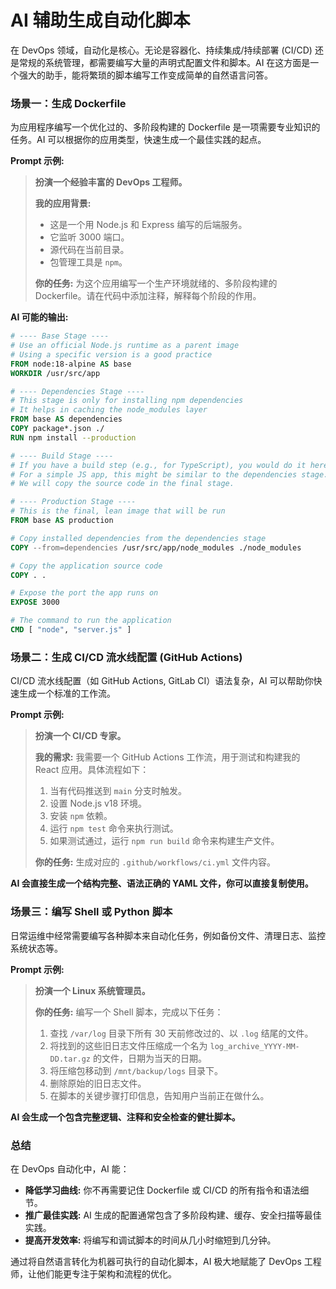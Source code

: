 # AI 辅助生成自动化脚本

在 DevOps 领域，自动化是核心。无论是容器化、持续集成/持续部署 (CI/CD) 还是常规的系统管理，都需要编写大量的声明式配置文件和脚本。AI 在这方面是一个强大的助手，能将繁琐的脚本编写工作变成简单的自然语言问答。

### 场景一：生成 Dockerfile

为应用程序编写一个优化过的、多阶段构建的 Dockerfile 是一项需要专业知识的任务。AI 可以根据你的应用类型，快速生成一个最佳实践的起点。

**Prompt 示例:**

> **扮演一个经验丰富的 DevOps 工程师。**
>
> **我的应用背景:**
>
> *   这是一个用 Node.js 和 Express 编写的后端服务。
> *   它监听 3000 端口。
> *   源代码在当前目录。
> *   包管理工具是 `npm`。
>
> **你的任务:**
> 为这个应用编写一个生产环境就绪的、多阶段构建的 Dockerfile。请在代码中添加注释，解释每个阶段的作用。

**AI 可能的输出:**

```dockerfile
# ---- Base Stage ----
# Use an official Node.js runtime as a parent image
# Using a specific version is a good practice
FROM node:18-alpine AS base
WORKDIR /usr/src/app

# ---- Dependencies Stage ----
# This stage is only for installing npm dependencies
# It helps in caching the node_modules layer
FROM base AS dependencies
COPY package*.json ./
RUN npm install --production

# ---- Build Stage ----
# If you have a build step (e.g., for TypeScript), you would do it here.
# For a simple JS app, this might be similar to the dependencies stage.
# We will copy the source code in the final stage.

# ---- Production Stage ----
# This is the final, lean image that will be run
FROM base AS production

# Copy installed dependencies from the dependencies stage
COPY --from=dependencies /usr/src/app/node_modules ./node_modules

# Copy the application source code
COPY . .

# Expose the port the app runs on
EXPOSE 3000

# The command to run the application
CMD [ "node", "server.js" ]
```

### 场景二：生成 CI/CD 流水线配置 (GitHub Actions)

CI/CD 流水线配置（如 GitHub Actions, GitLab CI）语法复杂，AI 可以帮助你快速生成一个标准的工作流。

**Prompt 示例:**

> **扮演一个 CI/CD 专家。**
>
> **我的需求:**
> 我需要一个 GitHub Actions 工作流，用于测试和构建我的 React 应用。具体流程如下：
>
> 1.  当有代码推送到 `main` 分支时触发。
> 2.  设置 Node.js v18 环境。
> 3.  安装 `npm` 依赖。
> 4.  运行 `npm test` 命令来执行测试。
> 5.  如果测试通过，运行 `npm run build` 命令来构建生产文件。
>
> **你的任务:**
> 生成对应的 `.github/workflows/ci.yml` 文件内容。

**AI 会直接生成一个结构完整、语法正确的 YAML 文件，你可以直接复制使用。**

### 场景三：编写 Shell 或 Python 脚本

日常运维中经常需要编写各种脚本来自动化任务，例如备份文件、清理日志、监控系统状态等。

**Prompt 示例:**

> **扮演一个 Linux 系统管理员。**
>
> **你的任务:**
> 编写一个 Shell 脚本，完成以下任务：
>
> 1.  查找 `/var/log` 目录下所有 30 天前修改过的、以 `.log` 结尾的文件。
> 2.  将找到的这些旧日志文件压缩成一个名为 `log_archive_YYYY-MM-DD.tar.gz` 的文件，日期为当天的日期。
> 3.  将压缩包移动到 `/mnt/backup/logs` 目录下。
> 4.  删除原始的旧日志文件。
> 5.  在脚本的关键步骤打印信息，告知用户当前正在做什么。

**AI 会生成一个包含完整逻辑、注释和安全检查的健壮脚本。**

### 总结

在 DevOps 自动化中，AI 能：

*   **降低学习曲线:** 你不再需要记住 Dockerfile 或 CI/CD 的所有指令和语法细节。
*   **推广最佳实践:** AI 生成的配置通常包含了多阶段构建、缓存、安全扫描等最佳实践。
*   **提高开发效率:** 将编写和调试脚本的时间从几小时缩短到几分钟。

通过将自然语言转化为机器可执行的自动化脚本，AI 极大地赋能了 DevOps 工程师，让他们能更专注于架构和流程的优化。